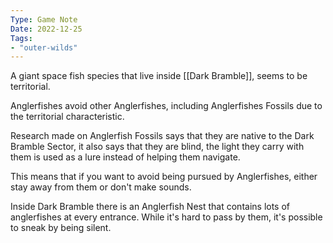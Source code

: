 ```yaml
---
Type: Game Note
Date: 2022-12-25
Tags:
- "outer-wilds"
---
```

A giant space fish species that live inside [[Dark Bramble]], seems to be territorial.

Anglerfishes avoid other Anglerfishes, including Anglerfishes Fossils due to the territorial characteristic.

Research made on Anglerfish Fossils says that they are native to the Dark Bramble Sector, it also says that they are blind, the light they carry with them is used as a lure instead of helping them navigate.

This means that if you want to avoid being pursued by Anglerfishes, either stay away from them or don't make sounds.

Inside Dark Bramble there is an Anglerfish Nest that contains lots of anglerfishes at every entrance. While it's hard to pass by them, it's possible to sneak by being silent.
